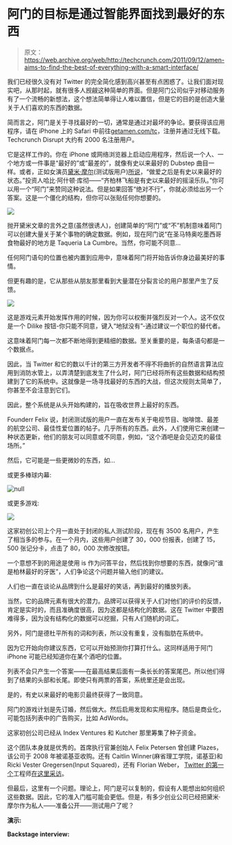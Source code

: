 # 阿门的目标是通过智能界面找到最好的东西 

> 原文：<https://web.archive.org/web/http://techcrunch.com/2011/09/12/amen-aims-to-find-the-best-of-everything-with-a-smart-interface/>

我们已经很久没有对 Twitter 的完全简化感到高兴甚至有点困惑了。让我们面对现实吧，从那时起，就有很多人觊觎这种简单的界面。但是阿门公司似乎对移动服务有了一个流畅的新想法，这个想法简单得让人难以置信，但是它的目的是创造大量关于人们喜欢的东西的数据。

简而言之，阿门是关于寻找最好的一切，通常是通过对最坏的争论。要获得该应用程序，请在 iPhone 上的 Safari 中前往[getamen.com/tc](https://web.archive.org/web/20230205042856/http://getamen.com/tc)，注册并通过无线下载。Techcrunch Disrupt 大约有 2000 名注册用户。

它是这样工作的。你在 iPhone 或网络浏览器上启动应用程序，然后说一个人、一个地方或一件事是“最好的”或“最差的”，就像有史以来最好的 Dubstep 曲目一样。或者，正如女演员[黛米·摩尔](https://web.archive.org/web/20230205042856/https://getamen.com/users/87)(测试版用户)[所说](https://web.archive.org/web/20230205042856/https://getamen.com/topics/4111)，“做爱之后是有史以来最好的状态。”投资人哈比·阿什顿·库彻——“齐柏林飞船是有史以来最好的摇滚乐队。”你可以用一个“阿门”来赞同这种说法。但是如果回答“绝对不行”，你就必须给出另一个答案。这是一个僵化的结构，但你可以张贴任何你想要的。

![](img/627bb0acaae4e3c68ec4f7b18d9202d0.png)

抛开黛米文章的言外之意(虽然很诱人)，创建简单的“阿门”或“不”机制意味着阿门可以创建大量关于某个事物的确定数据。例如，现在阿门说“在圣马特奥吃墨西哥食物最好的地方是 Taqueria La Cumbre。当然，你可能不同意…

任何阿门语句的位置也被内置到应用中，意味着阿门将开始告诉你身边最美好的事情。

但更有趣的是，它从那些从朋友那里看到大量潜在分裂言论的用户那里产生了反馈。

![](img/09ab6e4a63d9697f7239ec9836039165.png)

这是游戏元素开始发挥作用的时候，因为你可以权衡并强烈反对一个人。这不仅仅是一个 Dilike 按钮-你只能不同意，键入“地狱没有”-通过建议一个职位的替代者。

这意味着阿门每一次都不断地得到更精细的数据。至关重要的是，每条语句都是一个数据点。

因此，当 Twitter 和它的数以千计的第三方开发者不得不将曲折的自然语言算法应用到消防水管上，以弄清楚到底发生了什么时，阿门已经将所有这些数据和结构预建到了它的系统中。这就像是一场寻找最好的东西的大战，但这次规则太简单了，你甚至不会注意到它们。

因此，整个系统是从头开始构建的，旨在吸收世界上最好的东西。

Founderr Felix 说，封闭测试版的用户一直在发布关于电视节目、咖啡馆、最差的航空公司、最佳性爱位置的帖子。几乎所有的东西。此外，人们使用它来创建一种状态更新，他们的朋友可以同意或不同意，例如，“这个酒吧是会见迈克的最佳场所。”

然后，它可能是一些更微妙的东西，如…

或更多棒球内幕:

![null](img/a2697cf1a5ebb1a5648f6d6cf1283445.png)

或更多游戏:

![](img/864187c02d690b1aab24661a371cbda5.png)

这家初创公司上个月一直处于封闭的私人测试阶段，现在有 3500 名用户，产生了相当多的参与。在一个月内，这些用户创建了 30，000 份报表，创建了 15，500 张记分卡，点击了 80，000 次修改按钮。

一个意想不到的用途是使用 is 作为问答平台，然后找到你想要的东西，就像问“谁是柏林最好的牙医”，人们争论这个问题并输入他们的建议。

人们也一直在谈论从品牌到什么是最好的笑话，再到最好的播放列表。

当然，它的品牌元素有很大的潜力。品牌可以获得关于人们对他们的评价的反馈，肯定是实时的，而且准确度很高，因为这都是结构化的数据。这在 Twitter 中要困难得多，因为没有结构化的数据可以挖掘，只有人们随机的词汇。

另外，阿门是德杜平所有的词和列表，所以没有重复，没有脂肪在系统中。

因为它开始向你建议东西，它可以开始预测你打算打什么。这同样适用于阿门 iPhone 可能已经知道你在某个酒吧的位置。

列表不会只产生一个答案——在最高结果后面有一条长长的答案尾巴。所以他们得到了结果的头部和长尾。即使只有两票的答案，系统里还是会出现。

是的，有史以来最好的电影贝最终获得了一致同意。

阿门的游戏计划是先订婚，然后做大。然后启用发现和实用程序。随后是商业化，可能包括列表中的广告购买，比如 AdWords。

这家初创公司已经从 Index Ventures 和 Kutcher 那里筹集了种子资金。

这个团队本身就是优秀的。首席执行官兼创始人 Felix Petersen 曾创建 Plazes，该公司于 2008 年被诺基亚收购。还有 Caitlin Winner(麻省理工学院，诺基亚)和 Ricki Vester Gregersen(Input Squared)，还有 Florian Weber， [Twitter 的第一个](https://web.archive.org/web/20230205042856/https://techcrunch.com/2011/05/25/amen-plazes-founder-and-first-twitter-engineer-team-up-for-mysterious-startup/)工程师[在这里采访](https://web.archive.org/web/20230205042856/http://eu.beta.techcrunch.com/2011/05/09/exclusive-the-story-of-the-almost-forgotten-european-behind-twitter-%E2%80%94-and-his-new-startup/)。

但最后，这里有一个问题。理论上，阿门是可以复制的，假设有人能想出如何组织这些数据。因此，它的准入门槛可能会更低。但是，有多少创业公司已经把黛米·摩尔作为私人——准备公开——测试用户了呢？

**演示:**

**Backstage interview:**